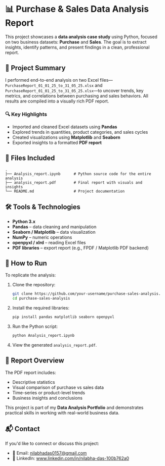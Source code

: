 # 📊 Purchase & Sales Data Analysis Report

This project showcases a **data analysis case study** using Python, focused on two business datasets: **Purchase** and **Sales**. The goal is to extract insights, identify patterns, and present findings in a clean, professional report.

## 📝 Project Summary

I performed end-to-end analysis on two Excel files—`PurchaseReport_01_01_25_to_31_05_25.xlsx` and `PurchaseReport_01_01_25_to_31_05_25.xlsx`—to uncover trends, key metrics, and correlations between purchasing and sales behaviors. All results are compiled into a visually rich PDF report.

### 🔍 Key Highlights

* Imported and cleaned Excel datasets using **Pandas**
* Explored trends in quantities, product categories, and sales cycles
* Created visualizations using **Matplotlib** and **Seaborn**
* Exported insights to a formatted **PDF report**

## 📂 Files Included

```
.
├── Analysis_report.ipynb      # Python source code for the entire analysis
├── analysis_report.pdf        # Final report with visuals and insights
└── README.md                  # Project documentation
```

## 🛠 Tools & Technologies

* **Python 3.x**
* **Pandas** – data cleaning and manipulation
* **Seaborn / Matplotlib** – data visualization
* **NumPy** – numeric operations
* **openpyxl / xlrd** – reading Excel files
* **PDF libraries** – export report (e.g., FPDF / Matplotlib PDF backend)

## 🚀 How to Run

To replicate the analysis:

1. Clone the repository:

   ```bash
   git clone https://github.com/your-username/purchase-sales-analysis.git
   cd purchase-sales-analysis
   ```

2. Install the required libraries:

   ```bash
   pip install pandas matplotlib seaborn openpyxl
   ```

3. Run the Python script:

   ```bash
   python Analysis_report.ipynb
   ```

4. View the generated `analysis_report.pdf`.

## 📘 Report Overview

The PDF report includes:

* Descriptive statistics
* Visual comparison of purchase vs sales data
* Time-series or product-level trends
* Business insights and conclusions

This project is part of my **Data Analysis Portfolio** and demonstrates practical skills in working with real-world business data.

## 📬 Contact

If you'd like to connect or discuss this project:

* 📧 Email: nilabhadas0157@gmail.com
* 💼 LinkedIn: www.linkedin.com/in/nilabha-das-100b762a0

